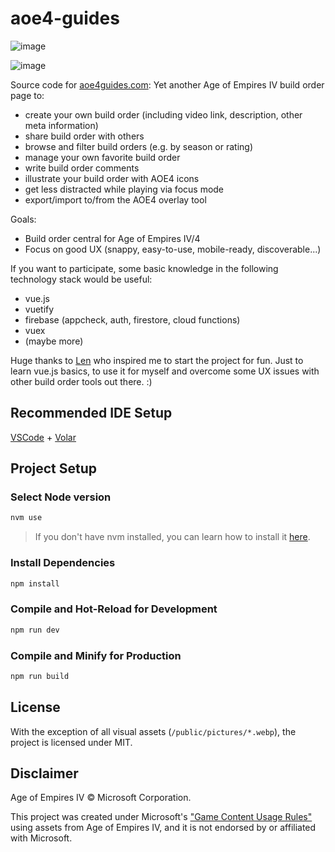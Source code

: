 # aoe4-guides
![image](https://github.com/jensbuehl/aoe4-guides/assets/3983913/99ab70c3-19db-4eb8-bd44-620ef55e5d52)

![image](https://github.com/jensbuehl/aoe4-guides/assets/3983913/86f07842-61d1-4375-824e-db31597f7e1f)


Source code for [aoe4guides.com](https://aoe4guides.com): Yet another Age of Empires IV build order page to:
* create your own build order (including video link, description, other meta information)
* share build order with others
* browse and filter build orders (e.g. by season or rating)
* manage your own favorite build order
* write build order comments
* illustrate your build order with AOE4 icons
* get less distracted while playing via focus mode
* export/import to/from the AOE4 overlay tool
  

Goals:
* Build order central for Age of Empires IV/4
* Focus on good UX (snappy, easy-to-use, mobile-ready, discoverable...)

If you want to participate, some basic knowledge in the following technology stack would be useful:
* vue.js
* vuetify
* firebase (appcheck, auth, firestore, cloud functions)
* vuex
* (maybe more)

Huge thanks to [Len](https://github.com/LENpolygon) who inspired me to start the project for fun. Just to learn vue.js basics, to use it for myself and overcome some
UX issues with other build order tools out there. :)

## Recommended IDE Setup

[VSCode](https://code.visualstudio.com/) + [Volar](https://marketplace.visualstudio.com/items?itemName=Vue.volar)

## Project Setup

### Select Node version

```sh
nvm use
```

> If you don't have nvm installed, you can learn how to install it [here](https://github.com/nvm-sh/nvm#installing-and-updating).

### Install Dependencies

```sh
npm install
```

### Compile and Hot-Reload for Development

```sh
npm run dev
```

### Compile and Minify for Production

```sh
npm run build
```

## License

With the exception of all visual assets (`/public/pictures/*.webp`), the project is licensed under MIT.

## Disclaimer

Age of Empires IV © Microsoft Corporation.

This project was created under Microsoft's ["Game Content Usage Rules"](https://www.xbox.com/en-US/developers/rules) using assets from Age of Empires IV, and it is not endorsed by or affiliated with Microsoft.
